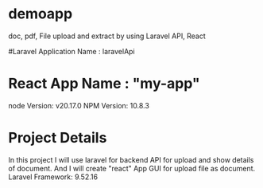 # demoapp
doc, pdf, File upload and extract by using Laravel API, React

#Laravel Application Name : laravelApi


# React App Name : "my-app"
node Version: v20.17.0
NPM Version: 10.8.3

# Project Details
In this project I will use laravel for backend API for upload and show details of document.
And I will create "react" App GUI for upload file as document.
Laravel Framework:  9.52.16 
